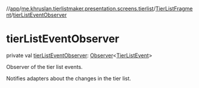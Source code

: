 //[app](../../../index.md)/[me.khruslan.tierlistmaker.presentation.screens.tierlist](../index.md)/[TierListFragment](index.md)/[tierListEventObserver](tier-list-event-observer.md)

# tierListEventObserver

private val [tierListEventObserver](tier-list-event-observer.md): [Observer](https://developer.android.com/reference/kotlin/androidx/lifecycle/Observer.html)&lt;[TierListEvent](../../me.khruslan.tierlistmaker.data.models.tierlist/-tier-list-event/index.md)&gt;

Observer of the tier list events.

Notifies adapters about the changes in the tier list.
